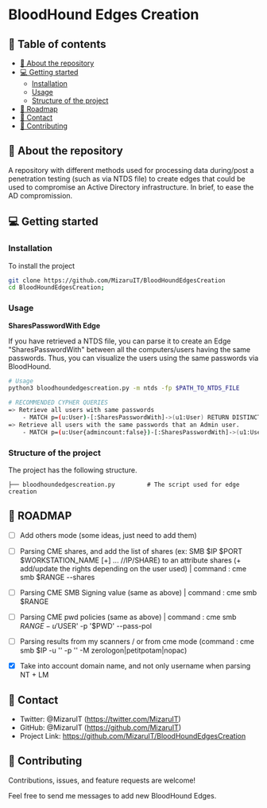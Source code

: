 # BloodHound Edges Creation
## 📗 Table of contents
* [📖 About the repository](#about-the-repo)
* [💻 Getting started](#getting-started)
	* [Installation](#installation)
	* [Usage](#usage)
	* [Structure of the project](#structure-project)
* [🔭 Roadmap](#roadmap)
* [👥 Contact](#contact)
* [🤝 Contributing](#contributing)


## 📖 About the repository <a name="about-the-repo"/>
A repository with different methods used for processing data during/post a penetration testing (such as via NTDS file) to create edges that could be used to compromise an Active Directory infrastructure. In brief, to ease the AD compromission.

## 💻 Getting started <a name="getting-started"/>
### Installation
To install the project
```sh 
git clone https://github.com/MizaruIT/BloodHoundEdgesCreation
cd BloodHoundEdgesCreation;
```

### Usage <a name="usage"/>
**SharesPasswordWith Edge**

If you have retrieved a NTDS file, you can parse it to create an Edge "SharesPasswordWith" between all the computers/users having the same passwords. Thus, you can visualize the users using the same passwords via BloodHound. 
```sh
# Usage
python3 bloodhoundedgescreation.py -m ntds -fp $PATH_TO_NTDS_FILE 

# RECOMMENDED CYPHER QUERIES
=> Retrieve all users with same passwords
    - MATCH p=(u:User)-[:SharesPasswordWith]->(u1:User) RETURN DISTINCT(p) 
=> Retrieve all users with the same passwords that an Admin user.
    - MATCH p=(u:User{admincount:false})-[:SharesPasswordWith]->(u1:User{admincount:true}) RETURN DISTINCT(p)
```

### Structure of the project <a name="structure-project"/>
The project has the following structure.

    ├── bloodhoundedgescreation.py         # The script used for edge creation

  ## 🔭 ROADMAP <a name="roadmap"/>
- [ ] Add others mode (some ideas, just need to add them)
-   [ ] Parsing CME shares, and add the list of shares (ex: SMB $IP $PORT $WORKSTATION_NAME [+] ... //IP/SHARE) to an attribute shares (+ add/update the rights depending on the user used) | command : cme smb $RANGE --shares
-   [ ] Parsing CME SMB Signing value (same as above) | command : cme smb $RANGE
-   [ ] Parsing CME pwd policies (same as above) | command : cme smb $RANGE -u '$USER' -p '$PWD' --pass-pol
-   [ ] Parsing results from my scanners / or from cme mode (command : cme smb $IP -u '' -p '' -M zerologon|petitpotam|nopac)
- [x] Take into account domain name, and not only username when parsing NT + LM


## 👥 Contact <a name="contact"/>
- Twitter: @MizaruIT (https://twitter.com/MizaruIT)
- GitHub: @MizaruIT (https://github.com/MizaruIT)
- Project Link: https://github.com/MizaruIT/BloodHoundEdgesCreation


## 🤝 Contributing <a name="contributing"/>
Contributions, issues, and feature requests are welcome!

Feel free to send me messages to add new BloodHound Edges.
